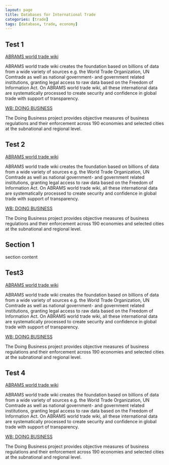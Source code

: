 ```yaml
---
layout: page
title: Databases for International Trade
categories: [trade]
tags: [database, trade, economy]
---
```


## Test 1

[ABRAMS world trade wiki](https://www.abrams.wiki/)

ABRAMS world trade wiki creates the foundation based on billions of data from a wide variety of sources e.g. the World Trade Organization, UN Comtrade as well as national government- and government related institutions, granting legal access to raw data based on the Freedom of Information Act. On ABRAMS world trade wiki, all these international data are systematically processed to create security and confidence in global trade with support of transparency.

[WB: DOING BUSINESS](http://www.doingbusiness.org/)

The Doing Business project provides objective measures of business regulations and their enforcement across 190 economies and selected cities at the subnational and regional level.

## Test 2

[ABRAMS world trade wiki](https://www.abrams.wiki/)

ABRAMS world trade wiki creates the foundation based on billions of data from a wide variety of sources e.g. the World Trade Organization, UN Comtrade as well as national government- and government related institutions, granting legal access to raw data based on the Freedom of Information Act. On ABRAMS world trade wiki, all these international data are systematically processed to create security and confidence in global trade with support of transparency.

[WB: DOING BUSINESS](http://www.doingbusiness.org/)

The Doing Business project provides objective measures of business regulations and their enforcement across 190 economies and selected cities at the subnational and regional level.

## Section 1 ##
section content

## Test3

[ABRAMS world trade wiki](https://www.abrams.wiki/)

ABRAMS world trade wiki creates the foundation based on billions of data from a wide variety of sources e.g. the World Trade Organization, UN Comtrade as well as national government- and government related institutions, granting legal access to raw data based on the Freedom of Information Act. On ABRAMS world trade wiki, all these international data are systematically processed to create security and confidence in global trade with support of transparency.

[WB: DOING BUSINESS](http://www.doingbusiness.org/)

The Doing Business project provides objective measures of business regulations and their enforcement across 190 economies and selected cities at the subnational and regional level.

## Test 4

[ABRAMS world trade wiki](https://www.abrams.wiki/)

ABRAMS world trade wiki creates the foundation based on billions of data from a wide variety of sources e.g. the World Trade Organization, UN Comtrade as well as national government- and government related institutions, granting legal access to raw data based on the Freedom of Information Act. On ABRAMS world trade wiki, all these international data are systematically processed to create security and confidence in global trade with support of transparency.

[WB: DOING BUSINESS](http://www.doingbusiness.org/)

The Doing Business project provides objective measures of business regulations and their enforcement across 190 economies and selected cities at the subnational and regional level.
